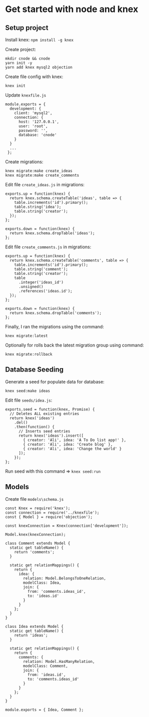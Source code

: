 # Get started with node and knex

## Setup project

Install knex: `npm install -g knex`

Create project:
```
mkdir cnode && cnode
yarn init -y
yarn add knex mysql2 objection
```

Create file config with knex:
```
knex init
```

Update `knexfile.js`
```
module.exports = {
  development: {
    client: 'mysql2',
    connection: {
      host: '127.0.0.1',
      user: 'root',
      password: '',
      database: 'cnode'
    }
  }
  ...
 };
```

Create migrations:
```
knex migrate:make create_ideas
knex migrate:make create_comments
```

Edit file `create_ideas.js` in migrations:

```
exports.up = function(knex) {
  return knex.schema.createTable('ideas', table => {
    table.increments('id').primary();
    table.string('idea');
    table.string('creator');
  });
};

exports.down = function(knex) {
  return knex.schema.dropTable('ideas');
};
```

Edit file `create_comments.js` in migrations:
```
exports.up = function(knex) {
  return knex.schema.createTable('comments', table => {
    table.increments('id').primary();
    table.string('comment');
    table.string('creator');
    table
      .integer('ideas_id')
      .unsigned()
      .references('ideas.id');
  });
};

exports.down = function(knex) {
  return knex.schema.dropTable('comments');
};
```

Finally, I ran the migrations using the command:
```
knex migrate:latest
```

Optionally for rolls back the latest migration group using command:
```
knex migrate:rollback
```

## Database Seeding

Generate a seed for populate data for database:
```
knex seed:make ideas
```
Edit file `seeds/idea.js`:
```
exports.seed = function(knex, Promise) {
  // Deletes ALL existing entries
  return knex('ideas')
    .del()
    .then(function() {
      // Inserts seed entries
      return knex('ideas').insert([
        { creator: 'Ali', idea: 'A To Do list app!' },
        { creator: 'Ali', idea: 'Create blog' },
        { creator: 'Ali', idea: 'Change the world' }
      ]);
    });
};
```

Run seed with this command => `knex seed:run`

## Models

Create file `models\schema.js`
```
const Knex = require('knex');
const connection = require('../knexfile');
const { Model } = require('objection');

const knexConnection = Knex(connection['development']);

Model.knex(knexConnection);

class Comment extends Model {
  static get tableName() {
    return 'comments';
  }

  static get relationMappings() {
    return {
      idea: {
        relation: Model.BelongsToOneRelation,
        modelClass: Idea,
        join: {
          from: 'comments.ideas_id',
          to: 'ideas.id'
        }
      }
    };
  }
}

class Idea extends Model {
  static get tableName() {
    return 'ideas';
  }

  static get relationMappings() {
    return {
      comments: {
        relation: Model.HasManyRelation,
        modelClass: Comment,
        join: {
          from: 'ideas.id',
          to: 'comments.ideas_id'
        }
      }
    };
  }
}

module.exports = { Idea, Comment };

```

